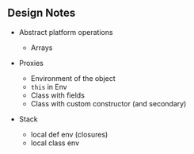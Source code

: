 ## Design Notes


- Abstract platform operations
  - Arrays
- Proxies
  - Environment of the object
  - `this` in Env
  - Class with fields
  - Class with custom constructor (and secondary)

- Stack
  - local def env (closures)
  - local class env
